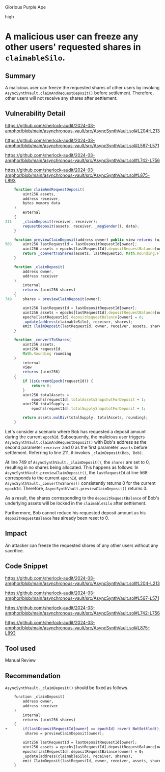 Glorious Purple Ape

high

# A malicious user can freeze any other users' requested shares in `claimableSilo`.

## Summary

A malicious user can freeze the requested shares of other users by invoking `AsyncSynthVault.claimAndRequestDeposit()` before settlement. Therefore, other users will not receive any shares after settlement.

## Vulnerability Detail

https://github.com/sherlock-audit/2024-03-amphor/blob/main/asynchronous-vault/src/AsyncSynthVault.sol#L204-L213

https://github.com/sherlock-audit/2024-03-amphor/blob/main/asynchronous-vault/src/AsyncSynthVault.sol#L567-L571

https://github.com/sherlock-audit/2024-03-amphor/blob/main/asynchronous-vault/src/AsyncSynthVault.sol#L742-L756

https://github.com/sherlock-audit/2024-03-amphor/blob/main/asynchronous-vault/src/AsyncSynthVault.sol#L875-L893

```javascript
    function claimAndRequestDeposit(
        uint256 assets,
        address receiver,
        bytes memory data
    )
        external
    {
211     _claimDeposit(receiver, receiver);
        requestDeposit(assets, receiver, _msgSender(), data);
    }

    function previewClaimDeposit(address owner) public view returns (uint256) {
568     uint256 lastRequestId = lastDepositRequestId[owner];
        uint256 assets = epochs[lastRequestId].depositRequestBalance[owner];
        return _convertToShares(assets, lastRequestId, Math.Rounding.Floor);
    }

    function _claimDeposit(
        address owner,
        address receiver
    )
        internal
        returns (uint256 shares)
    {
749     shares = previewClaimDeposit(owner);

        uint256 lastRequestId = lastDepositRequestId[owner];
        uint256 assets = epochs[lastRequestId].depositRequestBalance[owner];
        epochs[lastRequestId].depositRequestBalance[owner] = 0;
        _update(address(claimableSilo), receiver, shares);
        emit ClaimDeposit(lastRequestId, owner, receiver, assets, shares);
    }

    function _convertToShares(
        uint256 assets,
        uint256 requestId,
        Math.Rounding rounding
    )
        internal
        view
        returns (uint256)
    {
        if (isCurrentEpoch(requestId)) {
            return 0;
        }
        uint256 totalAssets =
            epochs[requestId].totalAssetsSnapshotForDeposit + 1;
        uint256 totalSupply =
            epochs[requestId].totalSupplySnapshotForDeposit + 1;

        return assets.mulDiv(totalSupply, totalAssets, rounding);
    }
```

Let's consider a scenario where Bob has requested a deposit amount during the current `epochId`. Subsequently, the malicious user triggers `AsyncSynthVault.claimAndRequestDeposit()` with Bob's address as the second parameter `receiver` and 0 as the first parameter `assets` before settlement. Referring to line 211, it invokes `_claimDeposit(Bob, Bob)`.

At line 749 of `AsyncSynthVault._claimDeposit()`, the `shares` are set to 0, resulting in no shares being allocated. This happens as follows:
In `AsyncSynthVault.previewClaimDeposit()`, the `lastRequestId` at line 568 corresponds to the current `epochId`, and `AsyncSynthVault._convertToShares()` consistently returns 0 for the current `epochId`. Therefore, `AsyncSynthVault.previewClaimDeposit()` returns 0.

As a result, the shares corresponding to the `depositRequestBalance` of Bob's underlying assets will be locked in the `claimableSilo` after settlement.

Furthermore, Bob cannot reduce his requested deposit amount as his `depositRequestBalance` has already been reset to 0.

## Impact

An attacker can freeze the requested shares of any other users without any sacrifice.

## Code Snippet

https://github.com/sherlock-audit/2024-03-amphor/blob/main/asynchronous-vault/src/AsyncSynthVault.sol#L204-L213

https://github.com/sherlock-audit/2024-03-amphor/blob/main/asynchronous-vault/src/AsyncSynthVault.sol#L567-L571

https://github.com/sherlock-audit/2024-03-amphor/blob/main/asynchronous-vault/src/AsyncSynthVault.sol#L742-L756

https://github.com/sherlock-audit/2024-03-amphor/blob/main/asynchronous-vault/src/AsyncSynthVault.sol#L875-L893

## Tool used

Manual Review

## Recommendation

`AsyncSynthVault._claimDeposit()` should be fixed as follows.

```diff
    function _claimDeposit(
        address owner,
        address receiver
    )
        internal
        returns (uint256 shares)
    {
+       if(lastDepositRequestId[owner] == epochId) revert NotSettled();
         shares = previewClaimDeposit(owner);

        uint256 lastRequestId = lastDepositRequestId[owner];
        uint256 assets = epochs[lastRequestId].depositRequestBalance[owner];
        epochs[lastRequestId].depositRequestBalance[owner] = 0;
        _update(address(claimableSilo), receiver, shares);
        emit ClaimDeposit(lastRequestId, owner, receiver, assets, shares);
    }
```